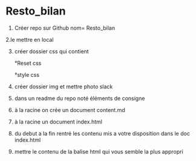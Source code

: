 # Resto_bilan
1. Créer repo sur Github nom= Resto_bilan

2.le mettre en local

3. créer dossier css qui contient

     °Reset css

     °style css

4. créer dossier img et mettre photo slack

5. dans un readme du repo noté éléments de consigne

6. à la racine on crée un document content.md

7. à la racine un document index.html

8. du debut a la fin rentré les contenu mis a votre disposition dans le doc index.html

9. mettre le contenu de la balise html qui vous semble la plus appropri
